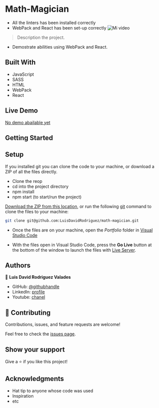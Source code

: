 # Math-Magician


- All the linters has been installed correctly
- WebPack and React has been set-up correctly
![Mi video](https://user-images.githubusercontent.com/105079888/188669578-0538c98c-735f-4227-b4d8-811410c9dab7.gif)

> Description the project.
- Demostrate abilities using WebPack and React.



## Built With

- JavaScript
- SASS
- HTML
- WebPack
- React

## Live Demo
[No demo abailable yet]()


## Getting Started

## Setup
If you installed git you can clone the code to your machine, or download a ZIP of all the files directly.
- Clone the reop
- cd into the project directory
- npm install
- npm start (to start/run the project)

[Download the ZIP from this location](https://github.com/LuisDavidRodriguez/math-magician/archive/refs/heads/development.zip), or run the following [git](https://git-scm.com/downloads)
command to clone the files to your machine:

```bash
git clone git@github.com:LuisDavidRodriguez/math-magician.git
```
- Once the files are on your machine, open the _Portfolio_ folder in [Visual Studio Code](https://code.visualstudio.com/)

- With the files open in Visual Studio Code, press the **Go Live** button at the bottom of the window to launch the files with [Live Server](https://marketplace.visualstudio.com/items?itemName=ritwickdey.LiveServer).




## Authors

👤 **Luis David Rodriguez Valades**

- GitHub: [@githubhandle](https://github.com/LuisDavidRodriguez)
- LinkedIn: [profile](https://www.linkedin.com/in/luis-david-rodriguez-valades-24a0a8239)
- Youtube: [chanel](https://www.youtube.com/channel/UChuA4SgdDYk2DHStsy7HEgQ)




## 🤝 Contributing

Contributions, issues, and feature requests are welcome!

Feel free to check the [issues page](../../issues/).

## Show your support

Give a ⭐️ if you like this project!

## Acknowledgments

- Hat tip to anyone whose code was used
- Inspiration
- etc

